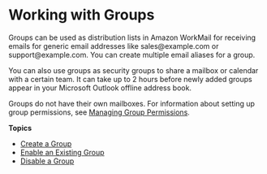 # Working with Groups<a name="groups_overview"></a>

Groups can be used as distribution lists in Amazon WorkMail for receiving emails for generic email addresses like sales@example\.com or support@example\.com\. You can create multiple email aliases for a group\.

You can also use groups as security groups to share a mailbox or calendar with a certain team\. It can take up to 2 hours before newly added groups appear in your Microsoft Outlook offline address book\.

Groups do not have their own mailboxes\. For information about setting up group permissions, see [Managing Group Permissions](mail_perms_overview.md#manage_group_perms)\.

**Topics**
+ [Create a Group](add_new_group.md)
+ [Enable an Existing Group](enable_existing_group.md)
+ [Disable a Group](remove_group.md)